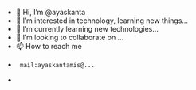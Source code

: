 - 👋 Hi, I’m @ayaskanta
- 👀 I’m interested in technology, learning new things...
- 🌱 I’m currently learning new technologies...
- 💞️ I’m looking to collaborate on ...
- 📫 How to reach me 
-      mail:ayaskantamis@...
-

<!---
ayas-git/ayas-git is a ✨ special ✨ repository because its `README.md` (this file) appears on your GitHub profile.
You can click the Preview link to take a look at your changes.
--->

